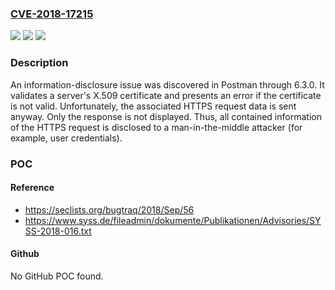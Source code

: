 ### [CVE-2018-17215](https://cve.mitre.org/cgi-bin/cvename.cgi?name=CVE-2018-17215)
![](https://img.shields.io/static/v1?label=Product&message=n%2Fa&color=blue)
![](https://img.shields.io/static/v1?label=Version&message=n%2Fa&color=blue)
![](https://img.shields.io/static/v1?label=Vulnerability&message=n%2Fa&color=brighgreen)

### Description

An information-disclosure issue was discovered in Postman through 6.3.0. It validates a server's X.509 certificate and presents an error if the certificate is not valid. Unfortunately, the associated HTTPS request data is sent anyway. Only the response is not displayed. Thus, all contained information of the HTTPS request is disclosed to a man-in-the-middle attacker (for example, user credentials).

### POC

#### Reference
- https://seclists.org/bugtraq/2018/Sep/56
- https://www.syss.de/fileadmin/dokumente/Publikationen/Advisories/SYSS-2018-016.txt

#### Github
No GitHub POC found.

